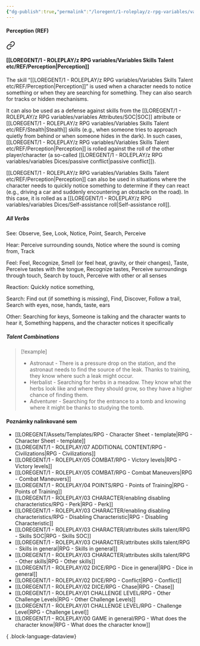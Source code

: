 ```yaml
---
{"dg-publish":true,"permalink":"/loregent/1-roleplay/z-rpg-variables/variables-skills-talent-etc/ref/perception/"}
---
```



#### Perception   (REF)

<div class="transclusion internal-embed is-loaded"><a class="markdown-embed-link" href="/loregent/1-roleplay/03-character/attributes-skills-talent/rpg-skills-ref/#perception" aria-label="Open link"><svg xmlns="http://www.w3.org/2000/svg" width="24" height="24" viewBox="0 0 24 24" fill="none" stroke="currentColor" stroke-width="2" stroke-linecap="round" stroke-linejoin="round" class="svg-icon lucide-link"><path d="M10 13a5 5 0 0 0 7.54.54l3-3a5 5 0 0 0-7.07-7.07l-1.72 1.71"></path><path d="M14 11a5 5 0 0 0-7.54-.54l-3 3a5 5 0 0 0 7.07 7.07l1.71-1.71"></path></svg></a><div class="markdown-embed">



#### [[LOREGENT/1 - ROLEPLAY/z RPG variables/Variables Skills Talent etc/REF/Perception\|Perception]]

The skill “[[LOREGENT/1 - ROLEPLAY/z RPG variables/Variables Skills Talent etc/REF/Perception\|Perception]]” is used when a character needs to notice something or when they are searching for something. They can also search for tracks or hidden mechanisms.

It can also be used as a defense against skills from the [[LOREGENT/1 - ROLEPLAY/z RPG variables/variables Attributes/SOC\|SOC]] attribute or [[LOREGENT/1 - ROLEPLAY/z RPG variables/Variables Skills Talent etc/REF/Stealth\|Stealth]] skills (e.g., when someone tries to approach quietly from behind or when someone hides in the dark). In such cases, [[LOREGENT/1 - ROLEPLAY/z RPG variables/Variables Skills Talent etc/REF/Perception\|Perception]] is rolled against the roll of the other player/character (a so-called [[LOREGENT/1 - ROLEPLAY/z RPG variables/variables Dices/passive conflict\|passive conflict]]).

[[LOREGENT/1 - ROLEPLAY/z RPG variables/Variables Skills Talent etc/REF/Perception\|Perception]] can also be used in situations where the character needs to quickly notice something to determine if they can react (e.g., driving a car and suddenly encountering an obstacle on the road). In this case, it is rolled as a [[LOREGENT/1 - ROLEPLAY/z RPG variables/variables Dices/Self-assistance roll\|Self-assistance roll]].

##### All Verbs

See: 
Observe, See, Look, Notice, Point, Search, Perceive

Hear: 
Perceive surrounding sounds, Notice where the sound is coming from, Track

Feel: 
Feel, Recognize, Smell (or feel heat, gravity, or their changes), Taste, Perceive tastes with the tongue, Recognize tastes, Perceive surroundings through touch, Search by touch, Perceive with other or all senses

Reaction: 
Quickly notice something,

Search: 
Find out (if something is missing), Find, Discover, Follow a trail, Search with eyes, nose, hands, taste, ears

Other: 
Searching for keys, Someone is talking and the character wants to hear it, Something happens, and the character notices it specifically

##### Talent Combinations

> [!example]
> * Astronaut - There is a pressure drop on the station, and the astronaut needs to find the source of the leak. Thanks to training, they know where such a leak might occur.
> * Herbalist - Searching for herbs in a meadow. They know what the herbs look like and where they should grow, so they have a higher chance of finding them.
> * Adventurer - Searching for the entrance to a tomb and knowing where it might be thanks to studying the tomb.


</div></div>

#### Poznámky nalinkované sem
- [[LOREGENT/Assets/Templates/RPG - Character Sheet - template\|RPG - Character Sheet - template]]
- [[LOREGENT/1 - ROLEPLAY/07 ADDITIONAL CONTENT/RPG - Civilizations\|RPG - Civilizations]]
- [[LOREGENT/1 - ROLEPLAY/05 COMBAT/RPG - Victory levels\|RPG - Victory levels]]
- [[LOREGENT/1 - ROLEPLAY/05 COMBAT/RPG - Combat Maneuvers\|RPG - Combat Maneuvers]]
- [[LOREGENT/1 - ROLEPLAY/04 POINTS/RPG - Points of Training\|RPG - Points of Training]]
- [[LOREGENT/1 - ROLEPLAY/03 CHARACTER/enabling disabling characteristics/RPG - Perk\|RPG - Perk]]
- [[LOREGENT/1 - ROLEPLAY/03 CHARACTER/enabling disabling characteristics/RPG - Disabling Characteristic\|RPG - Disabling Characteristic]]
- [[LOREGENT/1 - ROLEPLAY/03 CHARACTER/attributes skills talent/RPG - Skills SOC\|RPG - Skills SOC]]
- [[LOREGENT/1 - ROLEPLAY/03 CHARACTER/attributes skills talent/RPG - Skills in general\|RPG - Skills in general]]
- [[LOREGENT/1 - ROLEPLAY/03 CHARACTER/attributes skills talent/RPG - Other skills\|RPG - Other skills]]
- [[LOREGENT/1 - ROLEPLAY/02 DICE/RPG - Dice in general\|RPG - Dice in general]]
- [[LOREGENT/1 - ROLEPLAY/02 DICE/RPG - Conflict\|RPG - Conflict]]
- [[LOREGENT/1 - ROLEPLAY/02 DICE/RPG - Chase\|RPG - Chase]]
- [[LOREGENT/1 - ROLEPLAY/01 CHALLENGE LEVEL/RPG - Other Challenge Levels\|RPG - Other Challenge Levels]]
- [[LOREGENT/1 - ROLEPLAY/01 CHALLENGE LEVEL/RPG - Challenge Level\|RPG - Challenge Level]]
- [[LOREGENT/1 - ROLEPLAY/00 GAME in general/RPG - What does the character know\|RPG - What does the character know]]

{ .block-language-dataview}
